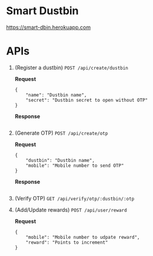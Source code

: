 # Smart Dustbin

https://smart-dbin.herokuapp.com

# APIs

1. (Register a dustbin) `POST /api/create/dustbin`
    
    **Request**
    ```
    {
        "name": "Dustbin name",
        "secret": "Dustbin secret to open without OTP"
    }
    ```
    **Response**
    ```
    ```

2. (Generate OTP) `POST /api/create/otp`
    
    **Request**
    ```
    {
        "dustbin": "Dustbin name",
        "mobile": "Mobile number to send OTP"
    }
    ```
    **Response**
    ```
    ```

3.  (Verify OTP) `GET /api/verify/otp/:dustbin/:otp`
    
4.  (Add/Update rewards) `POST /api/user/reward`
    
    **Request**
    ```
    {
        "mobile": "Mobile number to udpate reward",
        "reward": "Points to increment"
    }
    ```